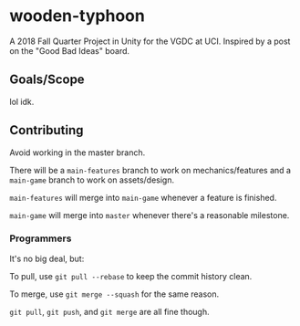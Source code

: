 # wooden-typhoon
A 2018 Fall Quarter Project in Unity for the VGDC at UCI.
Inspired by a post on the "Good Bad Ideas" board.

## Goals/Scope
lol idk.

## Contributing
Avoid working in the master branch.

There will be a `main-features` branch to work on mechanics/features and a `main-game` branch to work on assets/design.

`main-features` will merge into `main-game` whenever a feature is finished.

`main-game` will merge into `master` whenever there's a reasonable milestone.

### Programmers

It's no big deal, but:

To pull, use `git pull --rebase` to keep the commit history clean.

To merge, use `git merge --squash` for the same reason.

`git pull`, `git push`, and `git merge` are all fine though.
